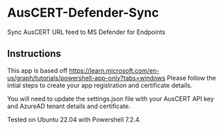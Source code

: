 # AusCERT-Defender-Sync
Sync AusCERT URL feed to MS Defender for Endpoints

## Instructions

This app is based off https://learn.microsoft.com/en-us/graph/tutorials/powershell-app-only?tabs=windows
Please follow the intial steps to create your app registration and certificate details. 

You will need to update the settings.json file with your AusCERT API key and AzureAD tenant details and certificate. 

Tested on Ubuntu 22.04 with Powershell 7.2.4.
